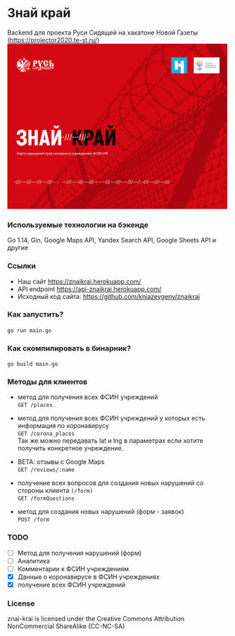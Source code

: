 # Знай край
Backend для проекта Руси Сидящей на хакатоне Новой Газеты (https://projector2020.te-st.ru/)
<img src="https://github.com/semyon-dev/znai-krai/blob/master/img.png" alt="drawing" width="500"/>

### Используемые технологии на бэкенде
Go 1.14, Gin, Google Maps API, Yandex Search API, Google Sheets API и другие

### Ссылки
* Наш сайт https://znaikrai.herokuapp.com/
* API endpoint https://api-znaikrai.herokuapp.com/
* Исходный код сайта: https://github.com/kniazevgeny/znaikrai

### Как запустить?
`go run main.go`

### Как скомпилировать в бинарник?
`go build main.go`

### Методы для клиентов

* метод для получения всех ФСИН учреждений \
`GET /places`

* метод для получения всех ФСИН учреждений у которых есть информация по коронавирусу \
`GET /corona_places` \
Так же можно передавать lat и lng в параметрах если хотите получить конкретное учреждение.

* BETA: отзывы с Google Maps \
`GET /reviews/:name`

* получение всех вопросов для создания новых нарушений со стороны клиента `(/form)` \
`GET /formQuestions`

* метод для создания новых нарушений (форм - заявок) \
`POST /form`

### TODO

- [ ] Метод для получения нарушений (форм)
- [ ] Аналитика
- [ ] Комментарии к ФСИН учреждениям
- [x] Данные о коронавирусе в ФСИН учреждениях
- [x] получение всех ФСИН учреждений

### License
znai-krai is licensed under the Creative Commons Attribution NonCommercial ShareAlike (CC-NC-SA)
